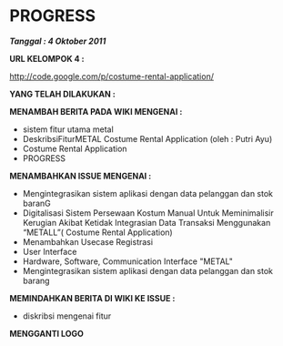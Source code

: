 # PROGRESS #
**_Tanggal : 4 Oktober 2011_**

**URL KELOMPOK 4 :**

http://code.google.com/p/costume-rental-application/


**YANG TELAH DILAKUKAN :**

**MENAMBAH BERITA PADA WIKI MENGENAI :**
  * sistem fitur utama metal
  * DeskribsiFiturMETAL Costume Rental Application  (oleh : Putri Ayu)
  * Costume Rental Application
  * PROGRESS

**MENAMBAHKAN ISSUE MENGENAI :**
  * Mengintegrasikan sistem aplikasi dengan data pelanggan dan stok baranG
  * Digitalisasi Sistem Persewaan Kostum Manual Untuk Meminimalisir Kerugian Akibat Ketidak Integrasian Data Transaksi Menggunakan “METALL”( Costume Rental Application)
  * Menambahkan Usecase Registrasi
  * User Interface
  * Hardware, Software, Communication Interface "METAL"
  * Mengintegrasikan sistem aplikasi dengan data pelanggan dan stok barang

**MEMINDAHKAN BERITA DI WIKI KE ISSUE :**
  * diskribsi mengenai fitur

**MENGGANTI LOGO**


